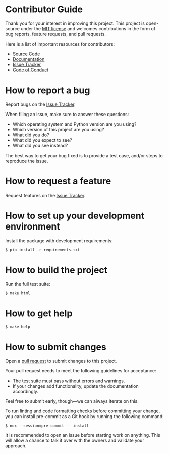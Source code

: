 # Contributor Guide

Thank you for your interest in improving this project.
This project is open-source under the [MIT license] and
welcomes contributions in the form of bug reports, feature requests, and pull requests.

Here is a list of important resources for contributors:

- [Source Code]
- [Documentation]
- [Issue Tracker]
- [Code of Conduct]

[mit license]: https://opensource.org/licenses/mit
[source code]: https://github.com/ylab-hi/yanglab-guide
[documentation]: https://yanglab-guide.readthedocs.io/
[issue tracker]: https://github.com/ylab-hi/yanglab-guide/issues

# How to report a bug

Report bugs on the [Issue Tracker].

When filing an issue, make sure to answer these questions:

- Which operating system and Python version are you using?
- Which version of this project are you using?
- What did you do?
- What did you expect to see?
- What did you see instead?

The best way to get your bug fixed is to provide a test case,
and/or steps to reproduce the issue.

# How to request a feature

Request features on the [Issue Tracker].

# How to set up your development environment

Install the package with development requirements:

```console
$ pip install -r requirements.txt
```

# How to build the project

Run the full test suite:

```console
$ make html
```

# How to get help

```console
$ make help
```

# How to submit changes

Open a [pull request] to submit changes to this project.

Your pull request needs to meet the following guidelines for acceptance:

- The test suite must pass without errors and warnings.
- If your changes add functionality, update the documentation accordingly.

Feel free to submit early, though—we can always iterate on this.

To run linting and code formatting checks before committing your change, you can install pre-commit as a Git hook by running the following command:

```console
$ nox --session=pre-commit -- install
```

It is recommended to open an issue before starting work on anything.
This will allow a chance to talk it over with the owners and validate your approach.

[pull request]: https://github.com/ylab-hi/yanglab-guide/pulls

<!-- github-only -->

[code of conduct]: CODE_OF_CONDUCT.md

